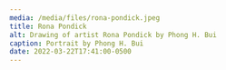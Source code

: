 ```yaml
---
media: /media/files/rona-pondick.jpeg
title: Rona Pondick
alt: Drawing of artist Rona Pondick by Phong H. Bui
caption: Portrait by Phong H. Bui
date: 2022-03-22T17:41:00-0500
---
```

